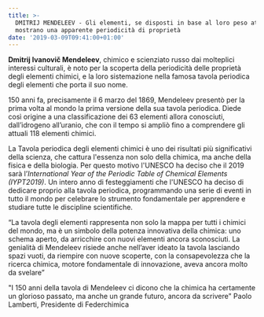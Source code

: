 ```yaml
---
title: >-
  DMITRIJ MENDELEEV - Gli elementi, se disposti in base al loro peso atomico,
  mostrano una apparente periodicità di proprietà
date: '2019-03-09T09:41:00+01:00'
---
```

**Dmitrij Ivanovič Mendeleev**, chimico e scienziato russo dai molteplici interessi culturali, è noto per la scoperta della periodicità delle proprietà degli elementi chimici, e la loro sistemazione nella famosa tavola periodica degli elementi che porta il suo nome.

150 anni fa, precisamente il 6 marzo del 1869, Mendeleev presentò per la prima volta al mondo la prima versione della sua tavola periodica. Diede così origine a una classificazione dei 63 elementi allora conosciuti, dall’idrogeno all’uranio, che con il tempo si ampliò fino a comprendere gli attuali 118 elementi chimici.

La Tavola periodica degli elementi chimici è uno dei risultati più significativi della scienza, che cattura l'essenza non solo della chimica, ma anche della fisica e della biologia. Per questo motivo l'UNESCO ha deciso che il 2019 sarà l’_International Year of the Periodic Table of Chemical Elements (IYPT2019)_. Un intero anno di festeggiamenti che l'UNESCO ha deciso di dedicare proprio alla tavola periodica, programmando una serie di eventi in tutto il mondo per celebrare lo strumento fondamentale per apprendere e studiare tutte le discipline scientifiche.

“La tavola degli elementi rappresenta non solo la mappa per tutti i chimici del mondo, ma è un simbolo della potenza innovativa della chimica: uno schema aperto, da arricchire con nuovi elementi ancora sconosciuti. La genialità di Mendeleev risiede anche nell’aver ideato la tavola lasciando spazi vuoti, da riempire con nuove scoperte, con la consapevolezza che la ricerca chimica, motore fondamentale di innovazione, aveva ancora molto da svelare”

"I 150 anni della tavola di Mendeleev ci dicono che la chimica ha certamente un glorioso passato, ma anche un grande futuro, ancora da scrivere" Paolo Lamberti, Presidente di Federchimica

